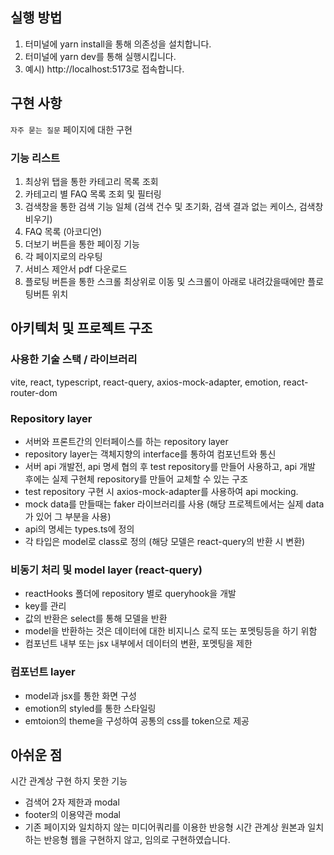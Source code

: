 ## 실행 방법

1. 터미널에 yarn install을 통해 의존성을 설치합니다.
2. 터미널에 yarn dev를 통해 실행시킵니다.
3. 예시) http://localhost:5173로 접속합니다.

## 구현 사항

`자주 묻는 질문` 페이지에 대한 구현

### 기능 리스트

1. 최상위 탭을 통한 카테고리 목록 조회
2. 카테고리 별 FAQ 목록 조회 및 필터링
3. 검색창을 통한 검색 기능 일체 (검색 건수 및 초기화, 검색 결과 없는 케이스, 검색창 비우기)
4. FAQ 목록 (아코디언)
5. 더보기 버튼을 통한 페이징 기능
6. 각 페이지로의 라우팅
7. 서비스 제안서 pdf 다운로드
8. 플로팅 버튼을 통한 스크롤 최상위로 이동 및 스크롤이 아래로 내려갔을때에만 플로팅버튼 위치

## 아키텍처 및 프로젝트 구조

### 사용한 기술 스택 / 라이브러리

vite, react, typescript, react-query, axios-mock-adapter, emotion, react-router-dom

### Repository layer

- 서버와 프론트간의 인터페이스를 하는 repository layer
- repository layer는 객체지향의 interface를 통하여 컴포넌트와 통신
- 서버 api 개발전, api 명세 협의 후 test repository를 만들어 사용하고, api 개발 후에는 실제 구현체 repository를 만들어 교체할 수 있는 구조
- test repository 구현 시 axios-mock-adapter를 사용하여 api mocking.
- mock data를 만들때는 faker 라이브러리를 사용 (해당 프로젝트에서는 실제 data가 있어 그 부분을 사용)
- api의 명세는 types.ts에 정의
- 각 타입은 model로 class로 정의 (해당 모델은 react-query의 반환 시 변환)

### 비동기 처리 및 model layer (react-query)

- reactHooks 폴더에 repository 별로 queryhook을 개발
- key를 관리
- 값의 반환은 select를 통해 모델을 반환
- model을 반환하는 것은 데이터에 대한 비지니스 로직 또는 포멧팅등을 하기 위함
- 컴포넌트 내부 또는 jsx 내부에서 데이터의 변환, 포멧팅을 제한

### 컴포넌트 layer

- model과 jsx를 통한 화면 구성
- emotion의 styled를 통한 스타일링
- emtoion의 theme을 구성하여 공통의 css를 token으로 제공

## 아쉬운 점

시간 관계상 구현 하지 못한 기능

- 검색어 2자 제한과 modal
- footer의 이용약관 modal
- 기존 페이지와 일치하지 않는 미디어쿼리를 이용한 반응형
  시간 관계상 원본과 일치하는 반응형 웹을 구현하지 않고, 임의로 구현하였습니다.

